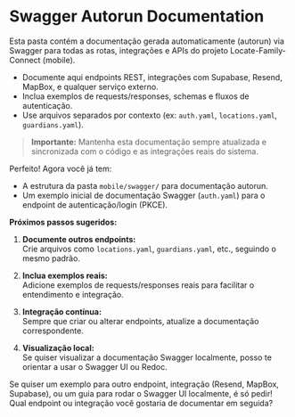 # Swagger Autorun Documentation

Esta pasta contém a documentação gerada automaticamente (autorun) via Swagger para todas as rotas, integrações e APIs do projeto Locate-Family-Connect (mobile).

- Documente aqui endpoints REST, integrações com Supabase, Resend, MapBox, e qualquer serviço externo.
- Inclua exemplos de requests/responses, schemas e fluxos de autenticação.
- Use arquivos separados por contexto (ex: `auth.yaml`, `locations.yaml`, `guardians.yaml`).

> **Importante:** Mantenha esta documentação sempre atualizada e sincronizada com o código e as integrações reais do sistema. 



Perfeito! Agora você já tem:

- A estrutura da pasta `mobile/swagger/` para documentação autorun.
- Um exemplo inicial de documentação Swagger (`auth.yaml`) para o endpoint de autenticação/login (PKCE).

**Próximos passos sugeridos:**
1. **Documente outros endpoints:**  
   Crie arquivos como `locations.yaml`, `guardians.yaml`, etc., seguindo o mesmo padrão.

2. **Inclua exemplos reais:**  
   Adicione exemplos de requests/responses reais para facilitar o entendimento e integração.

3. **Integração contínua:**  
   Sempre que criar ou alterar endpoints, atualize a documentação correspondente.

4. **Visualização local:**  
   Se quiser visualizar a documentação Swagger localmente, posso te orientar a usar o Swagger UI ou Redoc.

Se quiser um exemplo para outro endpoint, integração (Resend, MapBox, Supabase), ou um guia para rodar o Swagger UI localmente, é só pedir!  
Qual endpoint ou integração você gostaria de documentar em seguida?
